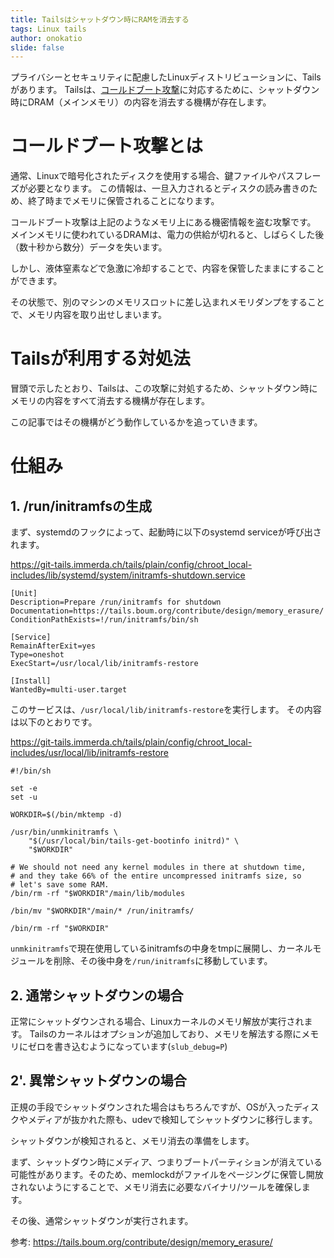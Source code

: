 ```yaml
---
title: Tailsはシャットダウン時にRAMを消去する
tags: Linux tails
author: onokatio
slide: false
---
```

プライバシーとセキュリティに配慮したLinuxディストリビューションに、Tailsがあります。
Tailsは、[コールドブート攻撃](https://en.wikipedia.org/wiki/Cold_boot_attack)に対応するために、シャットダウン時にDRAM（メインメモリ）の内容を消去する機構が存在します。

# コールドブート攻撃とは

通常、Linuxで暗号化されたディスクを使用する場合、鍵ファイルやパスフレーズが必要となります。
この情報は、一旦入力されるとディスクの読み書きのため、終了時までメモリに保管されることになります。

コールドブート攻撃は上記のようなメモリ上にある機密情報を盗む攻撃です。
メインメモリに使われているDRAMは、電力の供給が切れると、しばらくした後（数十秒から数分）データを失います。

しかし、液体窒素などで急激に冷却することで、内容を保管したままにすることができます。

その状態で、別のマシンのメモリスロットに差し込まれメモリダンプをすることで、メモリ内容を取り出せしまいます。

# Tailsが利用する対処法

冒頭で示したとおり、Tailsは、この攻撃に対処するため、シャットダウン時にメモリの内容をすべて消去する機構が存在します。

この記事ではその機構がどう動作しているかを追っていきます。

# 仕組み

## 1. /run/initramfsの生成

まず、systemdのフックによって、起動時に以下のsystemd serviceが呼び出されます。

https://git-tails.immerda.ch/tails/plain/config/chroot_local-includes/lib/systemd/system/initramfs-shutdown.service

```ini:/lib/systemd/system/initramfs-shutdown.service
[Unit]
Description=Prepare /run/initramfs for shutdown
Documentation=https://tails.boum.org/contribute/design/memory_erasure/
ConditionPathExists=!/run/initramfs/bin/sh

[Service]
RemainAfterExit=yes
Type=oneshot
ExecStart=/usr/local/lib/initramfs-restore

[Install]
WantedBy=multi-user.target
```

このサービスは、`/usr/local/lib/initramfs-restore`を実行します。
その内容は以下のとおりです。

https://git-tails.immerda.ch/tails/plain/config/chroot_local-includes/usr/local/lib/initramfs-restore

```sh:/usr/local/lib/initramfs-restore
#!/bin/sh

set -e
set -u

WORKDIR=$(/bin/mktemp -d)

/usr/bin/unmkinitramfs \
    "$(/usr/local/bin/tails-get-bootinfo initrd)" \
    "$WORKDIR"

# We should not need any kernel modules in there at shutdown time,
# and they take 66% of the entire uncompressed initramfs size, so
# let's save some RAM.
/bin/rm -rf "$WORKDIR"/main/lib/modules

/bin/mv "$WORKDIR"/main/* /run/initramfs/

/bin/rm -rf "$WORKDIR"
```

`unmkinitramfs`で現在使用しているinitramfsの中身をtmpに展開し、カーネルモジュールを削除、その後中身を`/run/initramfs`に移動しています。

## 2. 通常シャットダウンの場合

正常にシャットダウンされる場合、Linuxカーネルのメモリ解放が実行されます。
Tailsのカーネルはオプションが追加しており、メモリを解法する際にメモリにゼロを書き込むようになっています(`slub_debug=P`)

## 2'. 異常シャットダウンの場合

正規の手段でシャットダウンされた場合はもちろんですが、OSが入ったディスクやメディアが抜かれた際も、udevで検知してシャットダウンに移行します。

シャットダウンが検知されると、メモリ消去の準備をします。

まず、シャットダウン時にメディア、つまりブートパーティションが消えている可能性があります。そのため、memlockdがファイルをページングに保管し開放されないようにすることで、メモリ消去に必要なバイナリ/ツールを確保します。

その後、通常シャットダウンが実行されます。

参考: https://tails.boum.org/contribute/design/memory_erasure/

